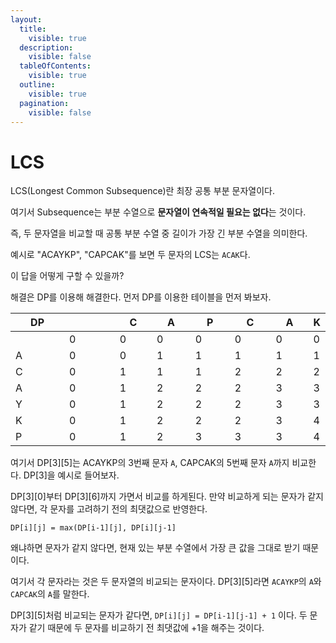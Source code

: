 ```yaml
---
layout:
  title:
    visible: true
  description:
    visible: false
  tableOfContents:
    visible: true
  outline:
    visible: true
  pagination:
    visible: false
---
```


# LCS

LCS(Longest Common Subsequence)란 최장 공통 부분 문자열이다.

여기서 Subsequence는 부분 수열으로 **문자열이 연속적일 필요는 없다**는 것이다.

즉, 두 문자열을 비교할 때 공통 부분 수열 중 길이가 가장 긴 부분 수열을 의미한다.

예시로 "ACAYKP", "CAPCAK"를 보면 두 문자의 LCS는 `ACAK`다.

이 답을 어떻게 구할 수 있을까?

해결은 DP를 이용해 해결한다. 먼저 DP를 이용한 테이블을 먼저 봐보자.

<table data-full-width="true"><thead><tr><th width="73">DP</th><th width="68"></th><th width="45">C</th><th width="48">A</th><th width="49">P</th><th width="52">C</th><th width="46">A</th><th>K</th></tr></thead><tbody><tr><td></td><td>0</td><td>0</td><td>0</td><td>0</td><td>0</td><td>0</td><td>0</td></tr><tr><td>A</td><td>0</td><td>0</td><td>1</td><td>1</td><td>1</td><td>1</td><td>1</td></tr><tr><td>C</td><td>0</td><td>1</td><td>1</td><td>1</td><td>2</td><td>2</td><td>2</td></tr><tr><td>A</td><td>0</td><td>1</td><td>2</td><td>2</td><td>2</td><td>3</td><td>3</td></tr><tr><td>Y</td><td>0</td><td>1</td><td>2</td><td>2</td><td>2</td><td>3</td><td>3</td></tr><tr><td>K</td><td>0</td><td>1</td><td>2</td><td>2</td><td>2</td><td>3</td><td>4</td></tr><tr><td>P</td><td>0</td><td>1</td><td>2</td><td>3</td><td>3</td><td>3</td><td>4</td></tr></tbody></table>

여기서 DP\[3]\[5]는  ACAYKP의 3번째 문자 `A`, CAPCAK의 5번째 문자 `A`까지 비교한다.  DP\[3]을 예시로 들어보자.

DP\[3]\[0]부터 DP\[3]\[6]까지 가면서 비교를 하게된다. 만약 비교하게 되는 문자가 같지 않다면, 각 문자를 고려하기 전의 최댓값으로 반영한다.&#x20;

`DP[i][j] = max(DP[i-1][j], DP[i][j-1]`

왜냐하면  문자가 같지 않다면,  현재 있는 부분 수열에서 가장 큰 값을 그대로 받기 때문이다.

여기서 각 문자라는 것은 두 문자열의 비교되는 문자이다. DP\[3]\[5]라면 `ACAYKP`의 `A`와 `CAPCAK`의 `A`를 말한다.&#x20;

DP\[3]\[5]처럼 비교되는 문자가 같다면,  `DP[i][j] = DP[i-1][j-1] + 1` 이다. 두 문자가 같기 때문에 두 문자를 비교하기 전 최댓값에 +1을 해주는 것이다.
